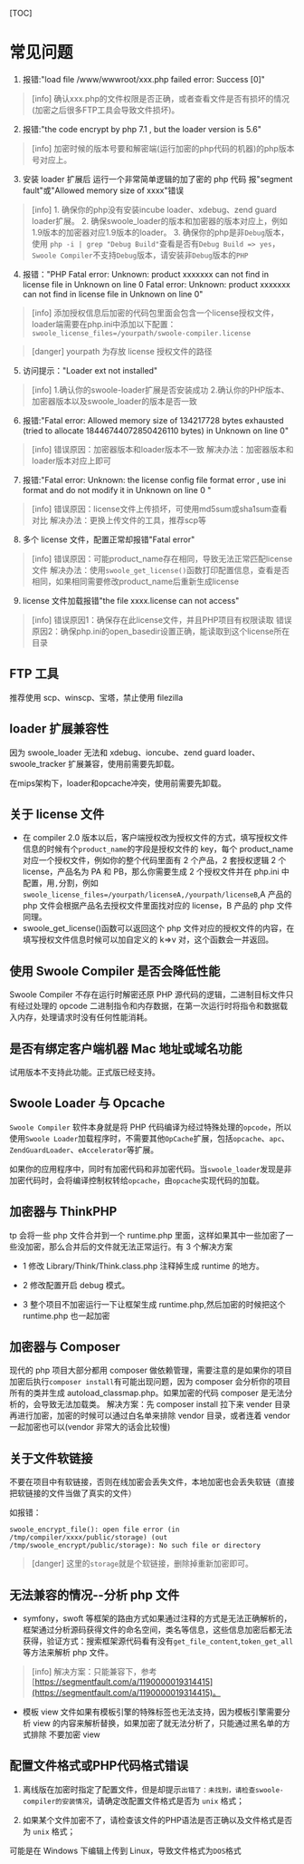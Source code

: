 [TOC]

# 常见问题

1. 报错:"load file /www/wwwroot/xxx.php failed error: Success [0]"

>[info] 确认xxx.php的文件权限是否正确，或者查看文件是否有损坏的情况(加密之后很多FTP工具会导致文件损坏)。

2. 报错:"the code encrypt by php 7.1 , but the loader version is 5.6"

>[info] 加密时候的版本号要和解密端(运行加密的php代码的机器)的php版本号对应上。

3. 安装 loader 扩展后 运行一个非常简单逻辑的加了密的 php 代码 报"segment fault"或"Allowed memory size of xxxx"错误

>[info] 1. 确保你的php没有安装incube loader、xdebug、zend guard loader扩展。
> 2. 确保swoole_loader的版本和加密器的版本对应上，例如1.9版本的加密器对应1.9版本的loader。
> 3. 确保你的php是非`Debug`版本，使用 `php -i | grep "Debug Build"`查看是否有`Debug Build => yes`，`Swoole Compiler`不支持`Debug`版本，请安装非`Debug`版本的`PHP`

4. 报错："PHP Fatal error: Unknown: product xxxxxxx can not find in license file in Unknown on line 0
Fatal error: Unknown: product xxxxxxx can not find in license file in Unknown on line 0"

>[info] 添加授权信息后加密的代码包里面会包含一个license授权文件，loader端需要在php.ini中添加以下配置：
`swoole_license_files=/yourpath/swoole-compiler.license`

>[danger] yourpath 为存放 license 授权文件的路径

5. 访问提示："Loader ext not installed"

>[info] 1.确认你的swoole-loader扩展是否安装成功
> 2.确认你的PHP版本、加密器版本以及swoole_loader的版本是否一致

6. 报错:"Fatal error: Allowed memory size of 134217728 bytes exhausted (tried to allocate 18446744072850426110 bytes) in Unknown on line 0"

>[info] 错误原因：加密器版本和loader版本不一致
解决办法：加密器版本和loader版本对应上即可

7. 报错:"Fatal error: Unknown: the license config file format error , use ini format and do not modify it in Unknown on line 0 "

>[info]  错误原因：license文件上传损坏，可使用md5sum或sha1sum查看对比
解决办法：更换上传文件的工具，推荐scp等

8. 多个 license 文件，配置正常却报错"Fatal error"

>[info] 错误原因：可能product_name存在相同，导致无法正常匹配license文件
解决办法：使用`swoole_get_license()`函数打印配置信息，查看是否相同，如果相同需要修改product_name后重新生成license

9. license 文件加载报错"the file xxxx.license can not access"

>[info] 错误原因1：确保存在此license文件，并且PHP项目有权限读取
错误原因2：确保php.ini的open_basedir设置正确，能读取到这个license所在目录

## FTP 工具

推荐使用 scp、winscp、宝塔，禁止使用 filezilla

## loader 扩展兼容性

因为 swoole_loader 无法和 xdebug、ioncube、zend guard loader、swoole_tracker 扩展兼容，使用前需要先卸载。

在mips架构下，loader和opcache冲突，使用前需要先卸载。

## 关于 license 文件

- 在 compiler 2.0 版本以后，客户端授权改为授权文件的方式，填写授权文件信息的时候有个`product_name`的字段是授权文件的 key，每个 product_name 对应一个授权文件，例如你的整个代码里面有 2 个产品，2 套授权逻辑 2 个 license，产品名为 PA 和 PB，那么你需要生成 2 个授权文件并在 php.ini 中配置，用`,`分割，例如`swoole_license_files=/yourpath/licenseA,/yourpath/licenseB`,A 产品的 php 文件会根据产品名去授权文件里面找对应的 license，B 产品的 php 文件同理。
- swoole_get_license()函数可以返回这个 php 文件对应的授权文件的内容，在填写授权文件信息时候可以加自定义的 k=>v 对，这个函数会一并返回。

## 使用 Swoole Compiler 是否会降低性能

Swoole Compiler 不存在运行时解密还原 PHP 源代码的逻辑，二进制目标文件只有经过处理的 opcode 二进制指令和内存数据，在第一次运行时将指令和数据载入内存，处理请求时没有任何性能消耗。

## 是否有绑定客户端机器 Mac 地址或域名功能

试用版本不支持此功能。正式版已经支持。

## Swoole Loader 与 Opcache

`Swoole Compiler` 软件本身就是将 PHP 代码编译为经过特殊处理的`opcode`，所以使用`Swoole Loader`加载程序时，不需要其他`OpCache`扩展，包括`opcache`、`apc`、`ZendGuardLoader`、`eAccelerator`等扩展。

如果你的应用程序中，同时有加密代码和非加密代码。当`swoole_loader`发现是非加密代码时，会将编译控制权转给`opcache`，由`opcache`实现代码的加载。

## 加密器与 ThinkPHP

tp 会将一些 php 文件合并到一个 runtime.php 里面，这样如果其中一些加密了一些没加密，那么合并后的文件就无法正常运行。有 3 个解决方案

- 1 修改 Library/Think/Think.class.php 注释掉生成 runtime 的地方。

- 2 修改配置开启 debug 模式。

- 3 整个项目不加密运行一下让框架生成 runtime.php,然后加密的时候把这个 runtime.php 也一起加密

## 加密器与 Composer

现代的 php 项目大部分都用 composer 做依赖管理，需要注意的是如果你的项目加密后执行`composer install`有可能出现问题，因为 composer 会分析你的项目所有的类并生成 autoload_classmap.php。如果加密的代码 composer 是无法分析的，会导致无法加载类。
解决方案：先 composer install 拉下来 vender 目录 再进行加密，加密的时候可以通过白名单来排除 vendor 目录，或者连着 vendor 一起加密也可以(vendor 非常大的话会比较慢)

## 关于文件软链接

不要在项目中有软链接，否则在线加密会丢失文件，本地加密也会丢失软链（直接把软链接的文件当做了真实的文件）

如报错：

```
swoole_encrypt_file(): open file error (in /tmp/compiler/xxxx/public/storage) (out /tmp/swoole_encrypt/public/storage): No such file or directory
```
>[danger] 这里的`storage`就是个软链接，删除掉重新加密即可。

## 无法兼容的情况--分析 php 文件

- symfony，swoft 等框架的路由方式如果通过注释的方式是无法正确解析的，框架通过分析源码获得文件的命名空间，类名等信息，这些信息加密后都无法获得，验证方式：搜索框架源代码看有没有`get_file_content`,`token_get_all`等方法来解析 php 文件。

>[info] 解决方案：只能兼容下，参考[https://segmentfault.com/a/1190000019314415](https://segmentfault.com/a/1190000019314415)。

- 模板 view 文件如果有模板引擎的特殊标签也无法支持，因为模板引擎需要分析 view 的内容来解析替换，如果加密了就无法分析了，只能通过黑名单的方式排除 不要加密 view

## 配置文件格式或PHP代码格式错误

1. 离线版在加密时指定了配置文件，但是却提示`出错了：未找到，请检查swoole-compiler的安装情况`，请确定改配置文件格式是否为 `unix` 格式；

2. 如果某个文件加密不了，请检查该文件的PHP语法是否正确以及文件格式是否为 `unix` 格式；

可能是在 Windows 下编辑上传到 Linux，导致文件格式为`DOS`格式